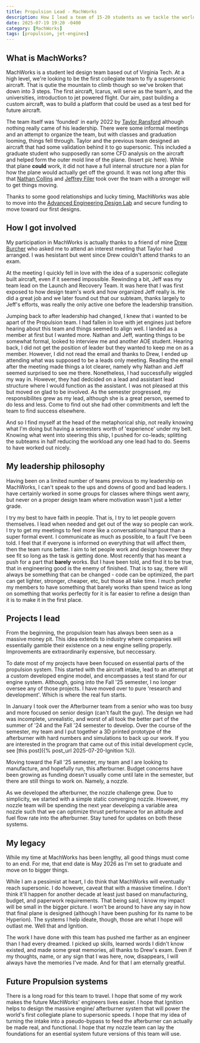 ```yaml
---
title: Propulsion Lead - MachWorks
description: How I lead a team of 15-20 students as we tackle the world's first collegiate designed and built supersonic aircraft
date: 2025-07-19 19:20 -0400
category: [MachWorks]
tags: [propulsion, jet-engines]
---
```


## What is MachWorks?
MachWorks is a student led design team based out of Virginia Tech. At a high level, we're looking to be the first collegiate team to fly a supersonic aircraft. That is qutie the mountain to climb though so we've broken that down into 3 steps. The first aircraft, Icarus, will serve as the team's, and the universities, introduction to jet powered flight. Our aim, past building a custom aircraft, was to build a platform that could be used as a test bed for future aircraft. 

The team itself was 'founded' in early 2022 by [Taylor Ransford](https://www.linkedin.com/in/taylorransford/) although nothing really came of his leadership. There were some informal meetings and an attempt to organize the team, but with classes and graduation looming, things fell through. Taylor and the previous team designed an aircraft that had some validation behind it to go supersonic. This included a graduate student who supposedly ran some CFD analysis on the aircraft and helped form the outer mold line of the plane. (Insert pic here). While that plane **could** work, it did not have a full internal structure nor a plan for how the plane would actually get off the ground. It was not long after this that [Nathan Collins](https://www.linkedin.com/in/nathan-collins-717a00225/) and [Jeffrey Filer](https://www.linkedin.com/in/jfiler/) took over the team with a stronger will to get things moving. 

Thanks to some good relationships and lucky timing, MachWorks was able to move into the [Advanced Engineering Design Lab](https://eng.vt.edu/academics/aerospace-engineering-design-lab.html) and secure funding to move toward our first designs.

## How I got involved
My participation in MachWorks is actually thanks to a friend of mine [Drew Burcher](https://www.linkedin.com/in/andrew-burcher/) who asked me to attend an interest meeting that Taylor had arranged. I was hesistant but went since Drew couldn't attend thanks to an exam.

At the meeting I quickly fell in love with the idea of a supersonic collegiate built aircraft, even if it seemed impossible. Rewinding a bit, Jeff was my team lead on the Launch and Recovery Team. It was here that I was first exposed to how design team's work and how organized Jeff really is. He did a great job and we later found out that our subteam, thanks largely to Jeff's efforts, was really the only active one before the leadership transition. 

Jumping back to after leadership had changed, I knew that i wanted to be apart of the Propulsion team. I had fallen in love with jet engines just before hearing about this team and things seemed to align well. I landed as a member at first but I wanted more. Nathan and Jeff, wanting things to be somewhat formal, looked to interview me and another AOE student. Hearing back, I did not get the position of leader but they wanted to keep me on as a member. However, I did not read the email and thanks to Drew, I ended up attending what was supposed to be a leads only meeting. Reading the email after the meeting made things a lot clearer, namely why Nathan and Jeff seemed surprised to see me there. Nonetheless, I had successfully wiggled my way in. However, they had dedcided on a lead and assistant lead structure where I would function as the assistant. I was not pleased at this but moved on glad to be involved. As the semester progressed, my responsibilites grew as my lead, although she is a great person, seemed to do less and less. Come to find out she had other commitments and left the team to find success elsewhere. 

And so I find myself at the head of the metaphorical ship, not really knowing what I'm doing but having a semesters worth of 'experience' under my belt. Knowing what went into steering this ship, I pushed for co-leads; splitting the subteams in half reducing the workload any one lead had to do. Seems to have worked out nicely.


## My leadership philosophy
Having been on a limited number of teams previous to my leadership on MachWorks, I can't speak to the ups and downs of good and bad leaders. I have certainly worked in some groups for classes where things went awry, but never on a proper design team where motivation wasn't just a letter grade. 

I try my best to have faith in people. That is, I try to let people govern themselves. I lead when needed and get out of the way so people can work. I try to get my meetings to feel more like a conversational hangout than a super formal event. I communicate as much as possible, to a fault I've been told. I feel that if everyone is informed on everything that will affect them, then the team runs better. I aim to let people work and design however they see fit so long as the task is getting done. Most recently that has meant a push for a part that **barely** works. But I have been told, and find it to be true, that in engineering good is the enemy of finished. That is to say, there will always be something that can be changed - code can be optimized, the part can get lighter, stronger, cheaper, etc, but those all take time. I much prefer my members to have something that barely works than spend twice as long on something that works perfectly for it is far easier to refine a design than it is to make it in the first place.

## Projects I lead
From the beginning, the propulsion team has always been seen as a massive money pit. This idea extends to industry where companies will essentially gamble their existence on a new engine selling properly. Improvements are extraordinarily expensive, but neccessary.

To date most of my projects have been focused on essential parts of the propulsion system. This started with the aircraft intake, lead to an attempt at a custom developed engine model, and encompasses a test stand for our engine system. Although, going into the Fall '25 semester, I no longer oversee any of those projects. I have moved over to pure 'research and development'. Which is where the real fun starts.

In January I took over the Afterburner team from a senior who was too busy and more focused on senior design (can't fault the guy). The design we had was incomplete, unrealistic, and worst of all took the better part of the summer of '24 and the Fall '24 semester to develop. Over the course of the semester, my team and I put together a 3D printed prototype of the afterburner with hard numbers and simulations to back up our work. If you are interested in the program that came out of this initial development cycle, see [this post]({% post_url 2025-07-20-Ignition %}).

Moving toward the Fall '25 semester, my team and I are looking to manufacture, and hopefully run, this afterburner. Budget concerns have been growing as funding doesn't usually come until late in the semester, but there are still things to work on. Namely, a nozzle.

As we developed the afterburner, the nozzle challenge grew. Due to simplicity, we started with a simple static converging nozzle. However, my nozzle team will be spending the next year developing a variable area nozzle such that we can optimize thrust performance for an altitude and fuel flow rate into the afterburner. Stay tuned for updates on both these systems. 

## My legacy
While my time at MachWorks has been lengthy, all good things must come to an end. For me, that end date is May 2026 as I'm set to graduate and move on to bigger things. 

While I am a pessimist at heart, I do think that MachWorks will eventually reach supersonic. I do however, caveat that with a massive timeline. I don't think it'll happen for another decade at least just based on manufacturing, budget, and paperwork requirements. That being said, I know my impact will be small in the bigger picture. I won't be around to have any say in how that final plane is designed (although I have been pushing for its name to be Hyperion). The systems I help ideate, though, those are what I hope will outlast me. Well that and Ignition. 

The work I have done with this team has pushed me farther as an engineer than I had every dreamed. I picked up skills, learned words I didn't know existed, and made some great memories, all thanks to Drew's exam.  Even if my thoughts, name, or any sign that I was here, now, disappears, I will always have the memories I've made. And for that I am eternally greatful.

## Future Propulsion systems
There is a long road for this team to travel. I hope that some of my work makes the future MachWorks' engineers lives easier. I hope that Ignition helps to design the massive engine/ afterburner system that will power the world's first collegiate plane to supersonic speeds. I hope that my idea of turning the intake into a pseudo-bypass to feed the afterburner can actually be made real, and functional. I hope that my nozzle team can lay the foundations for an esential system future versions of this team will use. 